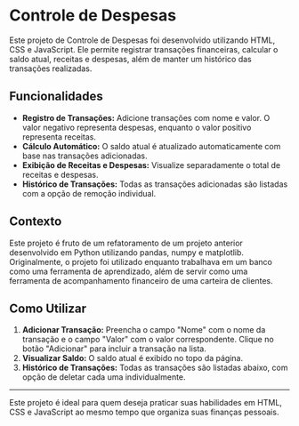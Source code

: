 # Controle de Despesas

Este projeto de Controle de Despesas foi desenvolvido utilizando HTML, CSS e JavaScript. Ele permite registrar transações financeiras, calcular o saldo atual, receitas e despesas, além de manter um histórico das transações realizadas.

## Funcionalidades

- **Registro de Transações:** Adicione transações com nome e valor. O valor negativo representa despesas, enquanto o valor positivo representa receitas.
- **Cálculo Automático:** O saldo atual é atualizado automaticamente com base nas transações adicionadas.
- **Exibição de Receitas e Despesas:** Visualize separadamente o total de receitas e despesas.
- **Histórico de Transações:** Todas as transações adicionadas são listadas com a opção de remoção individual.

## Contexto

Este projeto é fruto de um refatoramento de um projeto anterior desenvolvido em Python utilizando pandas, numpy e matplotlib. Originalmente, o projeto foi utilizado enquanto trabalhava em um banco como uma ferramenta de aprendizado, além de servir como uma ferramenta de acompanhamento financeiro de uma carteira de clientes.

## Como Utilizar

1. **Adicionar Transação:** Preencha o campo "Nome" com o nome da transação e o campo "Valor" com o valor correspondente. Clique no botão "Adicionar" para incluir a transação na lista.
2. **Visualizar Saldo:** O saldo atual é exibido no topo da página.
3. **Histórico de Transações:** Todas as transações são listadas abaixo, com opção de deletar cada uma individualmente.

---

Este projeto é ideal para quem deseja praticar suas habilidades em HTML, CSS e JavaScript ao mesmo tempo que organiza suas finanças pessoais.

